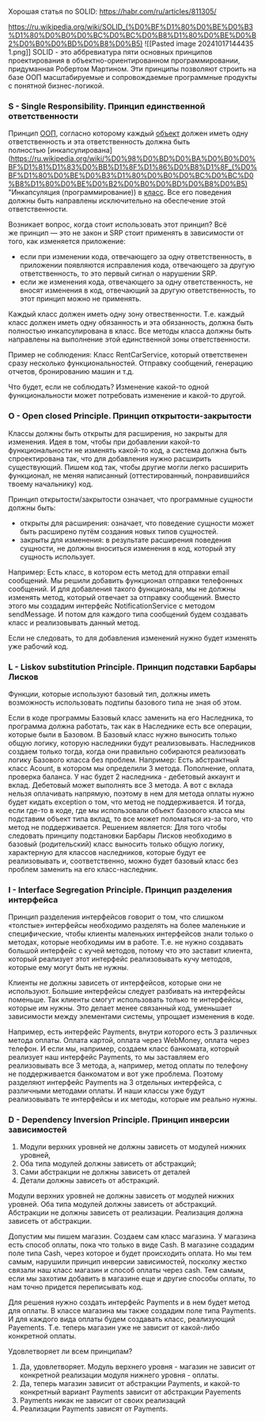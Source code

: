 Хорошая статья по SOLID: https://habr.com/ru/articles/811305/

 https://ru.wikipedia.org/wiki/SOLID_(%D0%BF%D1%80%D0%BE%D0%B3%D1%80%D0%B0%D0%BC%D0%BC%D0%B8%D1%80%D0%BE%D0%B2%D0%B0%D0%BD%D0%B8%D0%B5)
 ![[Pasted image 20241017144435 1.png]]
SOLID - это аббревиатура пяти основных принципов проектирования в объектно-ориентированном программировании, придуманная Робертом Мартином. 
Эти принципы позволяют строить на базе ООП масштабируемые и сопровождаемые программные продукты с понятной бизнес-логикой.

### S - Single Responsibility. Принцип единственной ответственности
Принцип [ООП](https://ru.wikipedia.org/wiki/%D0%9E%D0%B1%D1%8A%D0%B5%D0%BA%D1%82%D0%BD%D0%BE-%D0%BE%D1%80%D0%B8%D0%B5%D0%BD%D1%82%D0%B8%D1%80%D0%BE%D0%B2%D0%B0%D0%BD%D0%BD%D0%BE%D0%B5_%D0%BF%D1%80%D0%BE%D0%B3%D1%80%D0%B0%D0%BC%D0%BC%D0%B8%D1%80%D0%BE%D0%B2%D0%B0%D0%BD%D0%B8%D0%B5 "Объектно-ориентированное программирование"), согласно которому каждый [объект](https://ru.wikipedia.org/wiki/%D0%9E%D0%B1%D1%8A%D0%B5%D0%BA%D1%82_(%D0%BF%D1%80%D0%BE%D0%B3%D1%80%D0%B0%D0%BC%D0%BC%D0%B8%D1%80%D0%BE%D0%B2%D0%B0%D0%BD%D0%B8%D0%B5) "Объект (программирование)") должен иметь одну ответственность и эта ответственность должна быть полностью [инкапсулирована](https://ru.wikipedia.org/wiki/%D0%98%D0%BD%D0%BA%D0%B0%D0%BF%D1%81%D1%83%D0%BB%D1%8F%D1%86%D0%B8%D1%8F_(%D0%BF%D1%80%D0%BE%D0%B3%D1%80%D0%B0%D0%BC%D0%BC%D0%B8%D1%80%D0%BE%D0%B2%D0%B0%D0%BD%D0%B8%D0%B5) "Инкапсуляция (программирование)) в [класс](https://ru.wikipedia.org/wiki/%D0%9A%D0%BB%D0%B0%D1%81%D1%81_(%D0%BF%D1%80%D0%BE%D0%B3%D1%80%D0%B0%D0%BC%D0%BC%D0%B8%D1%80%D0%BE%D0%B2%D0%B0%D0%BD%D0%B8%D0%B5) "Класс (программирование)"). Все его поведения должны быть направлены исключительно на обеспечение этой ответственности.

Возникает вопрос, когда стоит использовать этот принцип? Всё же принцип — это не закон и SRP стоит применять в зависимости от того, как изменяется приложение:

- если при изменении кода, отвечающего за одну ответственность, в приложении появляются исправления кода, отвечающего за другую ответственность, то это первый сигнал о нарушении SRP.
- если же изменения кода, отвечающего за одну ответственность, не вносят изменения в код, отвечающий за другую ответственность, то этот принцип можно не применять.

Каждый класс должен иметь одну зону отвественности. Т.е. каждый класс должен иметь одну обязанность и эта обязанность, должна быть полностью инкапсулирована в класс. Все методы класса должны быть направлены на выполнение этой единственной зоны ответственности. 

Пример не соблюдения:
Класс RentCarService, который ответственен сразу несколько функциональностей. Отправку сообщений, генерацию отчетов, бронированию машин и т.д.

Что будет, если не соблюдать? Изменение какой-то одной функциональности может потребовать изменение и какой-то другой.
### O - Open closed Principle. Принцип открытости-закрытости
Классы должны быть открыты для расширения, но закрыты для изменения.
Идея в том, чтобы при добавлении какой-то функциональности не изменять какой-то код, а система должна быть спроектирована так, что для добавления нужно расширить существующий. Пишем код так, чтобы другие могли легко расширить функционал, не меняя написанный (оттестированный, понравившийся твоему начальнику) код. 

Принцип открытости/закрытости означает, что программные сущности должны быть:
- открыты для расширения: означает, что поведение сущности может быть расширено путём создания новых типов сущностей.
- закрыты для изменения: в результате расширения поведения сущности, не должны вноситься изменения в код, который эту сущность использует.

Например:
Есть класс, в котором есть метод для отправки email сообщений. Мы решили добавить функционал отправки телефонных сообщений. И для добавления такого функционала, мы не должны изменять метод, который отвечает за отправку сообщений. Вместо этого мы создадим интерфейс NotificationService с методом sendMessage. И потом для каждого типа сообщений будем создавать класс и реализовывать данный метод.

Если не следовать, то для добавления изменений нужно будет изменять уже рабочий код.
### L - Liskov substitution Principle. Принцип подставки Барбары Лисков
Функции, которые используют базовый тип, должны иметь возможность использовать подтипы базового типа не зная об этом.

Если в коде программы Базовый класс заменить на его Наследника, то программа должна работать, так как в Наследнике есть все операции, которые были в Базовом. В Базовый класс нужно выносить только общую логику, которую наследники будут реализовывать. Наследников создаем только тогда, когда они правильно собираются реализовать логику Базового класса без проблем.
Например: 
Есть абстрактный класс Acount, в котором мы определили 3 метода. Пополнение, оплата, проверка баланса. У нас будет 2 наследника - дебетовый аккаунт и вклад. Дебетовый может выполнять все 3 метода. А вот с вклада нельзя оплачивать напрямую, поэтому в нем для метода оплаты нужно будет кидать exception о том, что метод не поддерживается. И тогда, если где-то в коде, где мы использовали объект базового класса мы подставим объект типа вклад, то все может поломаться из-за того, что метод не поддерживается.
Решением является:
Для того чтобы следовать принципу подстановки Барбары Лисков необходимо в базовый (родительский) класс выносить только общую логику, характерную для классов наследников, которые будут ее реализовывать и, соответственно, можно будет базовый класс без проблем заменить на его класс-наследник.
### I - Interface Segregation Principle. Принцип разделения интерфейса
Принцип разделения интерфейсов говорит о том, что слишком «толстые» интерфейсы необходимо разделять на более маленькие и специфические, чтобы клиенты маленьких интерфейсов знали только о методах, которые необходимы им в работе.
Т.е. не нужно создавать большой интерфейс с кучей методов, потому что это заставит клиента, который реализует этот интерфейс реализовывать кучу методов, которые ему могут быть не нужны. 

Клиенты не должны зависеть от интерфейсов, которые они не используют. Большие интерфейсы следует разбивать на интерфейсы поменьше. Так клиенты смогут использовать только те интерфейсы, которые им нужны. Это делает менее связанный код, уменьшает зависимости между элементами системы, упрощает изменения в коде.

Например, есть интерфейс Payments, внутри которого есть 3 различных метода оплаты. Оплата картой, оплата через WebMoney, оплата через телефон. И если мы, например, создаем класс банкомата, который реализует наш интерфейс Payments, то мы заставляем его реализовывать все 3 метода, а, например, метод оплаты по телефону не поддерживается банкоматом и вот уже проблема. Поэтому разделяют интерфейс Payments на 3 отдельных интерфейса, с различными методами оплаты. И наши классы уже будут реализовывать те интерфейсы и их методы, которые им реально нужны.
### D - Dependency Inversion Principle. Принцип инверсии зависимостей
1. Модули верхних уровней не должны зависеть от модулей нижних уровней, 
2. Оба типа модулей должны зависеть от абстракций;
3. Сами абстракции не должны зависеть от деталей
4. Детали должны зависеть от абстракций.

Модули верхних уровней не должны зависеть от модулей нижних уровней. Оба типа модулей должны зависеть от абстракций. Абстракции не должны зависеть от реализации. Реализация должна зависеть от абстракции.

Допустим мы пишем магазин. Создаем сам класс магазина. У магазина есть способ оплаты, пока что только в виде Cash. В магазине создадим поле типа Cash, через которое и будет происходить оплата. Но мы тем самым, нарушили принцип инверсии зависимостей, посколку жестко связали наш класс магазин и способ оплаты через cash. Тем самым, если мы захотим добавить в магазине еще и другие способы оплаты, то нам точно придется переписывать код.

Для решения нужно создать интерфейс Payments и в нем будет метод для оплаты. В классе магазина мы также создадим поле типа Payments. И для каждого вида оплаты будем создавать класс, реализующий Payements. Т.е. теперь магазин уже не зависит от какой-либо конкретной оплаты.

Удовлетворяет ли всем принципам? 
1. Да, удовлетворяет. Модуль верхнего уровня - магазин не зависит от конкретной реализации модуля нижнего уровня - оплаты.
2. Да, теперь магазин зависит от абстракции Payments, и какой-то конкретный вариант Payments зависит от абстракции Payements
3. Payments никак не зависит от своих реализаций
4. Реализации Payments зависят от Payments.